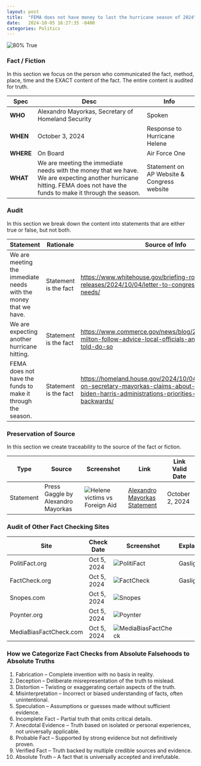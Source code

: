 ```yaml
---
layout: post
title:  "FEMA does not have money to last the hurricane season of 2024"
date:   2024-10-05 16:27:35 -0400
categories: Politics
---
```


![80% True](/assets/images/80.jpg)

### Fact / Fiction

In this section we focus on the person who communicated the fact, method, place, time and the EXACT content of the fact. The entire content is audited for truth.

| Spec | Desc | Info |
| ----------- | ----------- | ----------- |
| **WHO** | Alexandro Mayorkas, Secretary of Homeland Security | Spoken |
| **WHEN** | October 3, 2024 | Response to Hurricane Helene |
| **WHERE** | On Board | Air Force One |
| **WHAT** | We are meeting the immediate needs with the money that we have. We are expecting another hurricane hitting. FEMA does not have the funds to make it through the season. | Statement on AP Website & Congress website |

### Audit

In this section we break down the content into statements that are either true or false, but not both.

| Statement | Rationale | Source of Info | T/F |
| ----------- | ----------- | ----------- | ----------- |
| We are meeting the immediate needs with the money that we have. | Statement is the fact | https://www.whitehouse.gov/briefing-room/statements-releases/2024/10/04/letter-to-congress-on-disaster-needs/ | True |
| We are expecting another hurricane hitting. | Statement is the fact | https://www.commerce.gov/news/blog/2024/10/hurricane-milton-follow-advice-local-officials-and-evacuate-if-told-do-so | True |
| FEMA does not have the funds to make it through the season. | Statement is the fact | https://homeland.house.gov/2024/10/04/chairman-green-on-secretary-mayorkas-claims-about-fema-funds-biden-harris-administrations-priorities-are-completely-backwards/ | True |

### Preservation of Source

In this section we create traceability to the source of the fact or fiction.

| Type | Source | Screenshot | Link | Link Valid Date |
| ----------- | ----------- | ----------- | ----------- | ----------- |
| Statement | Press Gaggle by Alexandro Mayorkas | ![Helene victims vs Foreign Aid](/posts/images/Helene-victims-vs-Foreign-Aid.jpg) | [Alexandro Mayorkas Statement](https://www.whitehouse.gov/briefing-room/press-briefings/2024/10/02/press-gaggle-by-press-secretary-karine-jean-pierre-and-secretary-of-homeland-security-alejandro-mayorkas-en-route-greenville-sc/) | October 2, 2024 |

### Audit of Other Fact Checking Sites

| Site | Check Date | Screenshot | Explanation | Verdict |
| ----------- | ----------- | ----------- | ----------- | ----------- |
| PolitiFact.org | Oct 5, 2024 | ![PolitiFact](/assets/images/docs/posts/images/2024-10-05-FEMA-does-not-have-money-to-last-the-hurricane-season-of-2024-PolitiFact.png) | Gaslighting | Fabrication |
| FactCheck.org | Oct 5, 2024 | ![FactCheck](/posts/images/Helene-victims-vs-Foreign-Aid.jpg) | Gaslighting | Misinterpretation |
| Snopes.com | Oct 5, 2024 |![Snopes](/posts/images/Helene-victims-vs-Foreign-Aid.jpg) || ![Absolute Truth](/assets/images/a+.png)   |
| Poynter.org | Oct 5, 2024 | ![Poynter](/posts/images/Helene-victims-vs-Foreign-Aid.jpg) || Distortion |
| MediaBiasFactCheck.com | Oct 5, 2024 | ![MediaBiasFactCheck](/posts/images/Helene-victims-vs-Foreign-Aid.jpg) || Deception |

### How we Categorize Fact Checks from Absolute Falsehoods to Absolute Truths

1. Fabrication – Complete invention with no basis in reality.
2. Deception – Deliberate misrepresentation of the truth to mislead.
3. Distortion – Twisting or exaggerating certain aspects of the truth.
4. Misinterpretation – Incorrect or biased understanding of facts, often unintentional.
5. Speculation – Assumptions or guesses made without sufficient evidence.
6. Incomplete Fact – Partial truth that omits critical details.
7. Anecdotal Evidence – Truth based on isolated or personal experiences, not universally applicable.
8. Probable Fact – Supported by strong evidence but not definitively proven.
9. Verified Fact – Truth backed by multiple credible sources and evidence.
10. Absolute Truth – A fact that is universally accepted and irrefutable.
